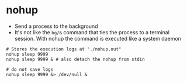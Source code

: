 # nohup

- Send a process to the background
- It's not like the `bg/&` command that ties the process to a terminal session. With nohup the command is executed like a system daemon

```shell
# Stores the execution logs at "./nohup.out"
nohup sleep 9999
nohup sleep 9999 & # also detach the nohup from stdin

# do not save logs
nohup sleep 9999 &> /dev/null &
```
